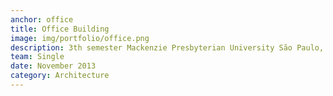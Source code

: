 ```yaml
---
anchor: office
title: Office Building
image: img/portfolio/office.png
description: 3th semester Mackenzie Presbyterian University São Paulo, Brazil. Find my portfolio <a href="issuu.com/douglasvaleirolopes/docs/portfolio_online?e=23661063/33524900">here</a>.
team: Single
date: November 2013
category: Architecture
---
```

